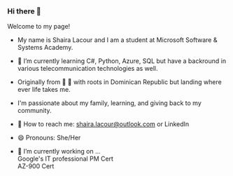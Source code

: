 ### Hi there 👋
Welcome to my page!

- My name is Shaira Lacour and I am a student at Microsoft Software & Systems Academy.

- 🌱 I’m currently learning  C#, Python, Azure, SQL  but have a backround in various telecommunication technologies as well. 

- Originally from 🗽 🥾 with roots in Dominican Republic but landing where ever life takes me. 

- I'm passionate about my family, learning, and giving back to my community.

- 📧 How to reach me: shaira.lacour@outlook.com or LinkedIn

- 😄 Pronouns: She/Her

- 🔭 I’m currently working on ...<br>
  Google's IT professional PM Cert<br>
  AZ-900 Cert<br>
   
<!--
**svaloy09/svaloy09** is a ✨ _special_ ✨ repository because its `README.md` (this file) appears on your GitHub profile.

Here are some ideas to get you started:






- 👯 I’m looking to collaborate on ...
- 🤔 I’m looking for help with ...
- 💬 Ask me about ...
- 📫 How to reach me: ...
- 😄 Pronouns: ...
- ⚡ Fun fact: ...
-->
